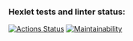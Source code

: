 ### Hexlet tests and linter status:
[![Actions Status](https://github.com/FedorovskihSimon/frontend-project-44/actions/workflows/hexlet-check.yml/badge.svg)](https://github.com/FedorovskihSimon/frontend-project-44/actions)
[![Maintainability](https://api.codeclimate.com/v1/badges/08c9fb135bf78282c30c/maintainability)](https://codeclimate.com/github/FedorovskihSimon/frontend-project-44/maintainability)